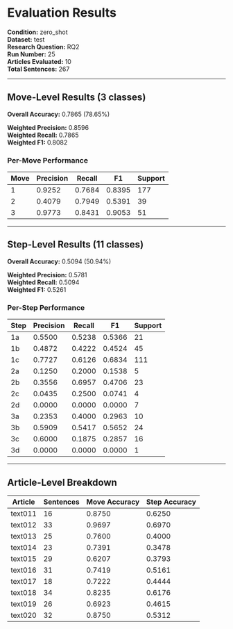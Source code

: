 # Evaluation Results

**Condition:** zero_shot  
**Dataset:** test  
**Research Question:** RQ2  
**Run Number:** 25  
**Articles Evaluated:** 10  
**Total Sentences:** 267  

---

## Move-Level Results (3 classes)

**Overall Accuracy:** 0.7865 (78.65%)  

**Weighted Precision:** 0.8596  
**Weighted Recall:** 0.7865  
**Weighted F1:** 0.8082  

### Per-Move Performance

| Move | Precision | Recall | F1 | Support |
|------|-----------|--------|----|---------|
| 1 | 0.9252 | 0.7684 | 0.8395 | 177 |
| 2 | 0.4079 | 0.7949 | 0.5391 | 39 |
| 3 | 0.9773 | 0.8431 | 0.9053 | 51 |

---

## Step-Level Results (11 classes)

**Overall Accuracy:** 0.5094 (50.94%)  

**Weighted Precision:** 0.5781  
**Weighted Recall:** 0.5094  
**Weighted F1:** 0.5261  

### Per-Step Performance

| Step | Precision | Recall | F1 | Support |
|------|-----------|--------|----|---------|
| 1a | 0.5500 | 0.5238 | 0.5366 | 21 |
| 1b | 0.4872 | 0.4222 | 0.4524 | 45 |
| 1c | 0.7727 | 0.6126 | 0.6834 | 111 |
| 2a | 0.1250 | 0.2000 | 0.1538 | 5 |
| 2b | 0.3556 | 0.6957 | 0.4706 | 23 |
| 2c | 0.0435 | 0.2500 | 0.0741 | 4 |
| 2d | 0.0000 | 0.0000 | 0.0000 | 7 |
| 3a | 0.2353 | 0.4000 | 0.2963 | 10 |
| 3b | 0.5909 | 0.5417 | 0.5652 | 24 |
| 3c | 0.6000 | 0.1875 | 0.2857 | 16 |
| 3d | 0.0000 | 0.0000 | 0.0000 | 1 |

---

## Article-Level Breakdown

| Article | Sentences | Move Accuracy | Step Accuracy |
|---------|-----------|---------------|---------------|
| text011 | 16 | 0.8750 | 0.6250 |
| text012 | 33 | 0.9697 | 0.6970 |
| text013 | 25 | 0.7600 | 0.4000 |
| text014 | 23 | 0.7391 | 0.3478 |
| text015 | 29 | 0.6207 | 0.3793 |
| text016 | 31 | 0.7419 | 0.5161 |
| text017 | 18 | 0.7222 | 0.4444 |
| text018 | 34 | 0.8235 | 0.6176 |
| text019 | 26 | 0.6923 | 0.4615 |
| text020 | 32 | 0.8750 | 0.5312 |
